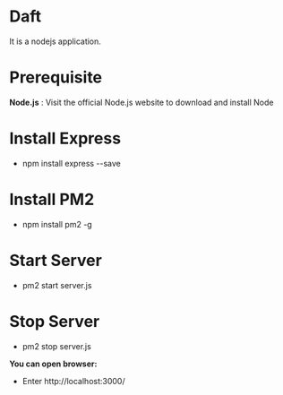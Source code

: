 # Daft
It is a nodejs application.

# Prerequisite

**Node.js** : Visit the official Node.js website to download and install Node

# Install Express
  - npm install express --save

# Install PM2
  - npm install pm2 -g

# Start Server
  - pm2 start server.js

# Stop Server
   - pm2 stop server.js

**You can open browser:**
  - Enter http://localhost:3000/
